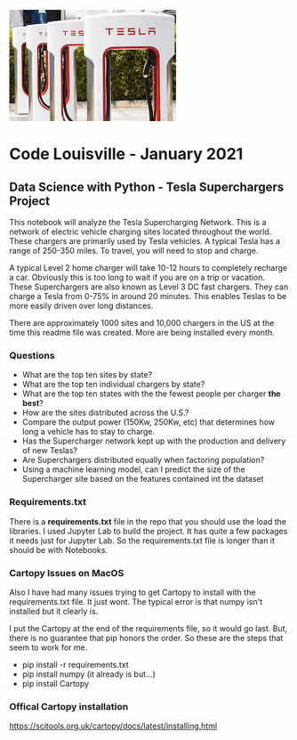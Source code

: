 ![image of tesla superchargers](images/tesla-supercharger.png)
# Code Louisville - January 2021
## Data Science with Python - Tesla Superchargers Project

This notebook will analyze the Tesla Supercharging Network. This is a network of electric vehicle charging sites located throughout the world. These chargers are primarily used by Tesla vehicles. A typical Tesla has a range of 250-350 miles. To travel, you will need to stop and charge. 

A typical Level 2 home charger will take 10-12 hours to completely recharge a car. Obviously this is too long to wait if you are on a trip or vacation. These Superchargers are also known as Level 3 DC fast chargers. They can charge a Tesla from 0-75% in around 20 minutes. This enables Teslas to be more easily driven over long distances.  

There are approximately 1000 sites and 10,000 chargers in the US at the time this readme file was created. More are being installed every month. 

### Questions

* What are the top ten sites by state?
* What are the top ten individual chargers by state?
* What are the top ten states with the the fewest people per charger **the best**?
* How are the sites distributed across the U.S.?
* Compare the output power (150Kw, 250Kw, etc) that determines how long a vehicle has to stay to charge.
* Has the Supercharger network kept up with the production and delivery of new Teslas?
* Are Superchargers distributed equally when factoring population?
* Using a machine learning model, can I predict the size of the Supercharger site based on the features contained int the dataset

### Requirements.txt

There is a **requirements.txt** file in the repo that you should use the load the libraries. I used Jupyter Lab to build the project. It has quite a few packages it needs just for Jupyter Lab. So the requirements.txt file is longer than it should be with Notebooks.

### Cartopy Issues on MacOS
Also I have had many issues trying to get Cartopy to install with the requirements.txt file. It just wont. The typical error is that numpy isn't installed but it clearly is. 

I put the Cartopy at the end of the requirements file, so it would go last. But, there is no guarantee that pip honors the order. So these are the steps that seem to work for me.

* pip install -r requirements.txt
* pip install numpy (it already is but...)
* pip install Cartopy

### Offical Cartopy installation
https://scitools.org.uk/cartopy/docs/latest/installing.html
